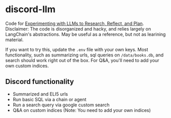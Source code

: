 # discord-llm

Code for [Experimenting with LLMs to Research, Reflect, and Plan](https://eugeneyan.com/writing/llm-experiments/). Disclaimer: The code is disorganized and hacky, and relies largely on LangChain's abstractions. May be useful as a reference, but not as learining material.

If you want to try this, update the `.env` file with your own keys. Most functionality, such as summarizing urls, sql queries on `/data/books.db`, and search should work right out of the box. For Q&A, you'll need to add your own custom indices.

## Discord functionality
- Summarized and ELI5 urls
- Run basic SQL via a chain or agent
- Run a search query via google custom search
- Q&A on custom indices (Note: You need to add your own indices)
